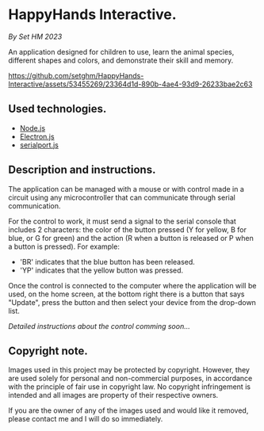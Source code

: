 # HappyHands Interactive.
_By Set HM 2023_

An application designed for children to use, learn the animal species, different shapes and colors, and demonstrate their skill and memory.



https://github.com/setghm/HappyHands-Interactive/assets/53455269/23364d1d-890b-4ae4-93d9-26233bae2c63



## Used technologies.

- [Node.js](https://nodejs.org)
- [Electron.js](https://www.electronjs.org)
- [serialport.js](https://serialport.io)

## Description and instructions.

The application can be managed with a mouse or with control made in a circuit using any microcontroller that can communicate through serial communication.

For the control to work, it must send a signal to the serial console that includes 2 characters: the color of the button pressed (Y for yellow, B for blue, or G for green) and the action (R when a button is released or P when a button is pressed).
For example:
- 'BR' indicates that the blue button has been released.
- 'YP' indicates that the yellow button was pressed.

Once the control is connected to the computer where the application will be used, on the home screen, at the bottom right there is a button that says "Update", press the button and then select your device from the drop-down list.

_Detailed instructions about the control comming soon..._

## Copyright note.

Images used in this project may be protected by copyright. However, they are used solely for personal and non-commercial purposes, in accordance with the principle of fair use in copyright law. No copyright infringement is intended and all images are property of their respective owners.

If you are the owner of any of the images used and would like it removed, please contact me and I will do so immediately.
